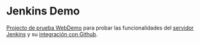 # Jenkins Demo
[Projecto de prueba WebDemo](http://http://152.67.40.135:8080/webdemo/) para probar las funcionalidades del [servidor Jenkins](http://152.67.40.135:8080/jenkins) y su [integración con Github](https://plugins.jenkins.io/github/).


